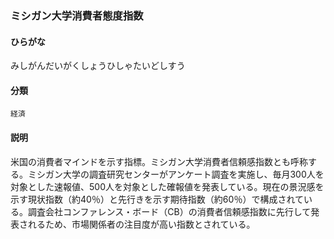 <div style="display:none;">

## [あ行](securities-terms?id=あ行)
## [か行](securities-terms?id=か行)
## [さ行](securities-terms?id=さ行)
## [た行](securities-terms?id=た行)
## [な行](securities-terms?id=な行)
## [は行](securities-terms?id=は行)
## [ま行](securities-terms?id=ま行)

</div>

### ミシガン大学消費者態度指数

#### ひらがな

みしがんだいがくしょうひしゃたいどしすう

#### 分類

`経済`

#### 説明

米国の消費者マインドを示す指標。ミシガン大学消費者信頼感指数とも呼称する。ミシガン大学の調査研究センターがアンケート調査を実施し、毎月300人を対象とした速報値、500人を対象とした確報値を発表している。現在の景況感を示す現状指数（約40％）と先行きを示す期待指数（約60％）で構成されている。調査会社コンファレンス・ボード（CB）の消費者信頼感指数に先行して発表されるため、市場関係者の注目度が高い指数とされている。

<div style="display:none;">

## [や行](securities-terms?id=や行)
## [ら行](securities-terms?id=ら行)
## [わ行](securities-terms?id=わ行)
## [英数字・記号](securities-terms?id=英数字・記号)

</div>

